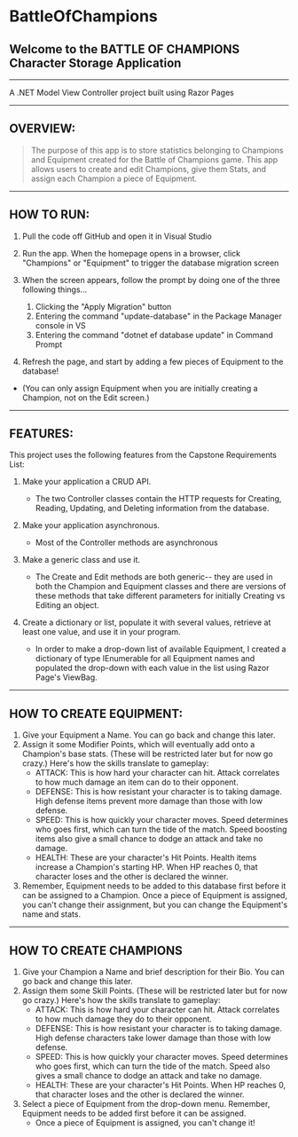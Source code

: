 # BattleOfChampions
## Welcome to the BATTLE OF CHAMPIONS Character Storage Application
-----------------------------------------
A .NET Model View Controller project built using Razor Pages

------------------------------------------
## OVERVIEW:

> The purpose of this app is to store statistics belonging to
> Champions and Equipment created for the Battle of Champions
> game. This app allows users to create and edit Champions,
> give them Stats, and assign each Champion a piece of Equipment.

------------------------------------------
## HOW TO RUN:

1. Pull the code off GitHub and open it in Visual Studio

2. Run the app. When the homepage opens in a browser, click 
   "Champions" or "Equipment" to trigger the database migration
   screen

3. When the screen appears, follow the prompt by doing one of the three following things...
      1. Clicking the "Apply Migration" button
      2. Entering the command "update-database" in the Package Manager console in VS
      3. Entering the command "dotnet ef database update" in Command Prompt
    
4. Refresh the page, and start by adding a few pieces of Equipment to the database!
* (You can only assign Equipment when you are initially creating a Champion, not on the Edit screen.)

---------------------------------------------
## FEATURES:

This project uses the following features from the Capstone Requirements List:

1. Make your application a CRUD API.
	* The two Controller classes contain the HTTP requests for Creating, Reading, Updating, and Deleting information from the database.

2. Make your application asynchronous.
	* Most of the Controller methods are asynchronous

3. Make a generic class and use it.
	* The Create and Edit methods are both generic-- they are used in both the Champion and Equipment classes and there are versions of these methods that take different parameters for initially Creating vs Editing an object.

4. Create a dictionary or list, populate it with several values, retrieve at least one value, and use it in your program.
	* In order to make a drop-down list of available Equipment, I created a dictionary of type IEnumerable for all Equipment names and populated the drop-down with each value in the list using Razor Page's ViewBag. 

--------------------------------------------
## HOW TO CREATE EQUIPMENT:

1. Give your Equipment a Name. You can go back and change this later.
2. Assign it some Modifier Points, which will eventually add onto a Champion's base stats. (These will be restricted later but for now go crazy.) Here's how the skills translate to gameplay:
	* ATTACK: This is how hard your character can hit. Attack correlates to how much damage an item can do to their opponent.
 	* DEFENSE: This is how resistant your character is to taking damage. High defense items prevent more damage than those with low defense.
  	* SPEED: This is how quickly your character moves. Speed determines who goes first, which can turn the tide of the match. Speed boosting items also give a small chance to dodge an attack and take no damage.
	* HEALTH: These are your character's Hit Points. Health items increase a Champion's starting HP. When HP reaches 0, that character loses and the other is declared the winner.
3. Remember, Equipment needs to be added to this database first before it can be assigned to a Champion. Once a piece of Equipment is assigned, you can't change their assignment, but you can change the Equipment's name and stats.

  --------------------------------------
  ## HOW TO CREATE CHAMPIONS

1. Give your Champion a Name and brief description for their Bio. You can go back and change this later.
2. Assign them some Skill Points. (These will be restricted later but for now go crazy.) Here's how the skills translate to gameplay:
	* ATTACK: This is how hard your character can hit. Attack correlates to how much damage they do to their opponent.
	* DEFENSE: This is how resistant your character is to taking damage. High defense characters take lower damage than those with low defense.
	* SPEED: This is how quickly your character moves. Speed determines who goes first, which can turn the tide of the match. Speed also gives a small chance to dodge an attack and take no damage.
	* HEALTH: These are your character's Hit Points. When HP reaches 0, that character loses and the other is declared the winner.
 3. Select a piece of Equipment from the drop-down menu. Remember, Equipment needs to be added first before it can be assigned.
  	* Once a piece of Equipment is assigned, you can't change it!

    

